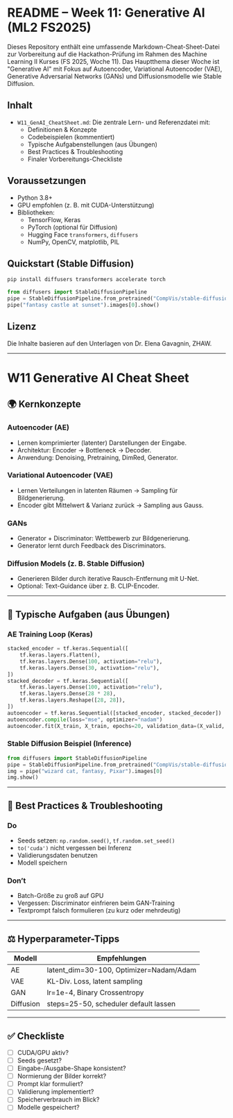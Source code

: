 
# README – Week 11: Generative AI (ML2 FS2025)

Dieses Repository enthält eine umfassende Markdown-Cheat-Sheet-Datei zur Vorbereitung auf die Hackathon-Prüfung im Rahmen des Machine Learning II Kurses (FS 2025, Woche 11). Das Hauptthema dieser Woche ist "Generative AI" mit Fokus auf Autoencoder, Variational Autoencoder (VAE), Generative Adversarial Networks (GANs) und Diffusionsmodelle wie Stable Diffusion.

## Inhalt
- `W11_GenAI_CheatSheet.md`: Die zentrale Lern- und Referenzdatei mit:
  - Definitionen & Konzepte
  - Codebeispielen (kommentiert)
  - Typische Aufgabenstellungen (aus Übungen)
  - Best Practices & Troubleshooting
  - Finaler Vorbereitungs-Checkliste

## Voraussetzungen
- Python 3.8+
- GPU empfohlen (z. B. mit CUDA-Unterstützung)
- Bibliotheken:
  - TensorFlow, Keras
  - PyTorch (optional für Diffusion)
  - Hugging Face `transformers`, `diffusers`
  - NumPy, OpenCV, matplotlib, PIL

## Quickstart (Stable Diffusion)
```bash
pip install diffusers transformers accelerate torch
```
```python
from diffusers import StableDiffusionPipeline
pipe = StableDiffusionPipeline.from_pretrained("CompVis/stable-diffusion-v1-4").to("cuda")
pipe("fantasy castle at sunset").images[0].show()
```

## Lizenz
Die Inhalte basieren auf den Unterlagen von Dr. Elena Gavagnin, ZHAW.

---

# W11 Generative AI Cheat Sheet

## 🌍 Kernkonzepte

### Autoencoder (AE)
- Lernen komprimierter (latenter) Darstellungen der Eingabe.
- Architektur: Encoder → Bottleneck → Decoder.
- Anwendung: Denoising, Pretraining, DimRed, Generator.

### Variational Autoencoder (VAE)
- Lernen Verteilungen in latenten Räumen → Sampling für Bildgenerierung.
- Encoder gibt Mittelwert & Varianz zurück → Sampling aus Gauss.

### GANs
- Generator + Discriminator: Wettbewerb zur Bildgenerierung.
- Generator lernt durch Feedback des Discriminators.

### Diffusion Models (z. B. Stable Diffusion)
- Generieren Bilder durch iterative Rausch-Entfernung mit U-Net.
- Optional: Text-Guidance über z. B. CLIP-Encoder.

---

## 🔧 Typische Aufgaben (aus Übungen)

### AE Training Loop (Keras)
```python
stacked_encoder = tf.keras.Sequential([
    tf.keras.layers.Flatten(),
    tf.keras.layers.Dense(100, activation="relu"),
    tf.keras.layers.Dense(30, activation="relu"),
])
stacked_decoder = tf.keras.Sequential([
    tf.keras.layers.Dense(100, activation="relu"),
    tf.keras.layers.Dense(28 * 28),
    tf.keras.layers.Reshape([28, 28]),
])
autoencoder = tf.keras.Sequential([stacked_encoder, stacked_decoder])
autoencoder.compile(loss="mse", optimizer="nadam")
autoencoder.fit(X_train, X_train, epochs=20, validation_data=(X_valid, X_valid))
```

### Stable Diffusion Beispiel (Inference)
```python
from diffusers import StableDiffusionPipeline
pipe = StableDiffusionPipeline.from_pretrained("CompVis/stable-diffusion-v1-4").to("cuda")
img = pipe("wizard cat, fantasy, Pixar").images[0]
img.show()
```

---

## 🚧 Best Practices & Troubleshooting

### Do
- Seeds setzen: `np.random.seed()`, `tf.random.set_seed()`
- `to('cuda')` nicht vergessen bei Inferenz
- Validierungsdaten benutzen
- Modell speichern

### Don’t
- Batch-Größe zu groß auf GPU
- Vergessen: Discriminator einfrieren beim GAN-Training
- Textprompt falsch formulieren (zu kurz oder mehrdeutig)

---

## ⚖️ Hyperparameter-Tipps
| Modell | Empfehlungen |
|--------|--------------|
| AE | latent_dim=30-100, Optimizer=Nadam/Adam |
| VAE | KL-Div. Loss, latent sampling |
| GAN | lr=1e-4, Binary Crossentropy |
| Diffusion | steps=25-50, scheduler default lassen |

---

## ✅ Checkliste
- [ ] CUDA/GPU aktiv?
- [ ] Seeds gesetzt?
- [ ] Eingabe-/Ausgabe-Shape konsistent?
- [ ] Normierung der Bilder korrekt?
- [ ] Prompt klar formuliert?
- [ ] Validierung implementiert?
- [ ] Speicherverbrauch im Blick?
- [ ] Modelle gespeichert?
